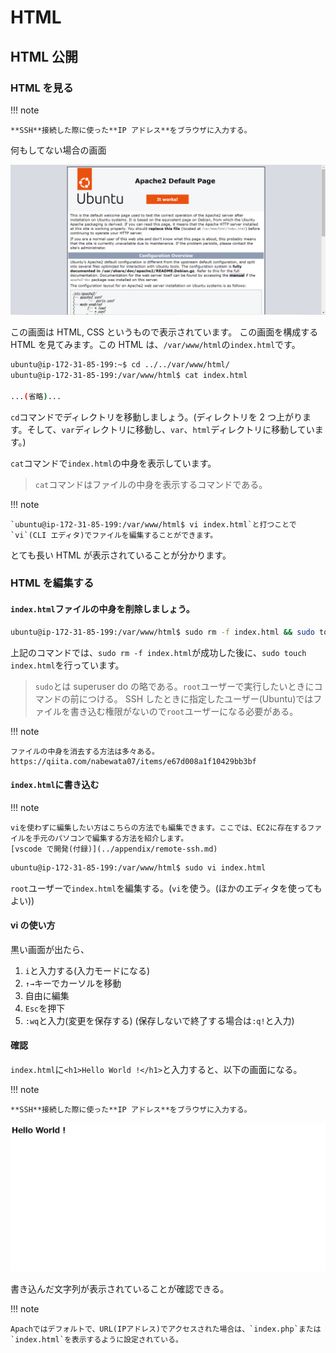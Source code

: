 # HTML

## HTML 公開

### HTML を見る

!!! note

    **SSH**接続した際に使った**IP アドレス**をブラウザに入力する。

何もしてない場合の画面

![](../../assets/images/Apach_defoulte.png)

この画面は HTML, CSS というもので表示されています。
この画面を構成する HTML を見てみます。この HTML は、`/var/www/html`の`index.html`です。

```sh
ubuntu@ip-172-31-85-199:~$ cd ../../var/www/html/
ubuntu@ip-172-31-85-199:/var/www/html$ cat index.html

...(省略)...
```

`cd`コマンドでディレクトリを移動しましょう。(ディレクトリを 2 つ上がります。そして、`var`ディレクトリに移動し、`var`、`html`ディレクトリに移動しています。)

`cat`コマンドで`index.html`の中身を表示しています。

> `cat`コマンドはファイルの中身を表示するコマンドである。

!!! note

    `ubuntu@ip-172-31-85-199:/var/www/html$ vi index.html`と打つことで`vi`(CLI エディタ)でファイルを編集することができます。

とても長い HTML が表示されていることが分かります。

### HTML を編集する

#### `index.html`ファイルの中身を削除しましょう。

```sh
ubuntu@ip-172-31-85-199:/var/www/html$ sudo rm -f index.html && sudo touch index.html
```

上記のコマンドでは、`sudo rm -f index.html`が成功した後に、`sudo touch index.html`を行っています。

> `sudo`とは superuser do の略である。`root`ユーザーで実行したいときにコマンドの前につける。
> SSH したときに指定したユーザー(Ubuntu)ではファイルを書き込む権限がないので`root`ユーザーになる必要がある。

!!! note

    ファイルの中身を消去する方法は多々ある。
    https://qiita.com/nabewata07/items/e67d008a1f10429bb3bf

#### `index.html`に書き込む

!!! note

    viを使わずに編集したい方はこちらの方法でも編集できます。ここでは、EC2に存在するファイルを手元のパソコンで編集する方法を紹介します。
    [vscode で開発(付録)](../appendix/remote-ssh.md)

```sh
ubuntu@ip-172-31-85-199:/var/www/html$ sudo vi index.html
```

`root`ユーザーで`index.html`を編集する。(`vi`を使う。(ほかのエディタを使ってもよい))

#### vi の使い方

黒い画面が出たら、

1. `i`と入力する(入力モードになる)
2. `↑→`キーでカーソルを移動
3. 自由に編集
4. `Esc`を押下
5. `:wq`と入力(変更を保存する)
   (保存しないで終了する場合は`:q!`と入力)

#### 確認

`index.html`に`<h1>Hello World !</h1>`と入力すると、以下の画面になる。

!!! note

    **SSH**接続した際に使った**IP アドレス**をブラウザに入力する。

![](../../assets/images/html_hello.png)

書き込んだ文字列が表示されていることが確認できる。

!!! note

    Apachではデフォルトで、URL(IPアドレス)でアクセスされた場合は、`index.php`または`index.html`を表示するように設定されている。
